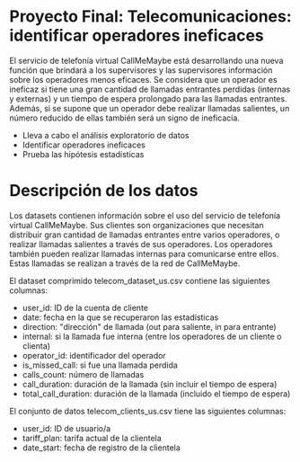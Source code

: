 # Proyecto Final: Telecomunicaciones: identificar operadores ineficaces

El servicio de telefonía virtual CallMeMaybe está desarrollando una nueva función que brindará a los supervisores y las supervisores información sobre los operadores menos eficaces. Se considera que un operador es ineficaz si tiene una gran cantidad de llamadas entrantes perdidas (internas y externas) y un tiempo de espera prolongado para las llamadas entrantes. Además, si se supone que un operador debe realizar llamadas salientes, un número reducido de ellas también será un signo de ineficacia.

- Lleva a cabo el análisis exploratorio de datos
- Identificar operadores ineficaces
- Prueba las hipótesis estadísticas

# Descripción de los datos

Los datasets contienen información sobre el uso del servicio de telefonía virtual CallMeMaybe. Sus clientes son organizaciones que necesitan distribuir gran cantidad de llamadas entrantes entre varios operadores, o realizar llamadas salientes a través de sus operadores. Los operadores también pueden realizar llamadas internas para comunicarse entre ellos. Estas llamadas se realizan a través de la red de CallMeMaybe.

El dataset comprimido telecom_dataset_us.csv contiene las siguientes columnas:

- user_id: ID de la cuenta de cliente
- date: fecha en la que se recuperaron las estadísticas
- direction: "dirección" de llamada (out para saliente, in para entrante)
- internal: si la llamada fue interna (entre los operadores de un cliente o clienta)
- operator_id: identificador del operador
- is_missed_call: si fue una llamada perdida
- calls_count: número de llamadas
- call_duration: duración de la llamada (sin incluir el tiempo de espera)
- total_call_duration: duración de la llamada (incluido el tiempo de espera)

El conjunto de datos telecom_clients_us.csv tiene las siguientes columnas:

- user_id: ID de usuario/a
- tariff_plan: tarifa actual de la clientela
- date_start: fecha de registro de la clientela